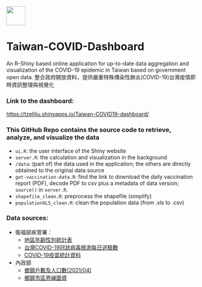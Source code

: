 <img src="resources/covid-icon.jpg/covid_icon.jpg" width = "50">

# Taiwan-COVID-Dashboard
An R-Shiny based online application for up-to-date data aggregation and visualization of the COVID-19 epidemic in Taiwan based on government open data. 
整合政府開放資料，提供嚴重特殊傳染性肺炎(COVID-19)台灣疫情即時資訊整理與視覺化

### Link to the dashboard: 
https://tzeliliu.shinyapps.io/Taiwan-COVID19-dashboard/

### This GitHub Repo contains the source code to retrieve, analyze, and visualize the data

* `ui.R`: the user interface of the Shiny website
* `server.R`: the calculation and visualization in the background
* `/data`: (part of) the data used in the application; the others are directly obtained to the original data source
* `get-vaccination-data.R`: find the link to download the daily vaccination report (PDF), decode PDF to csv plus a metadata of data version; `source()` in `server.R`.
* `shapefile_clean.R`: preprocess the shapefile (simplify)
* `populationXLS_clean.R`: clean the population data (from .xls to .csv)

### Data sources: 
* 衛福部疾管署：
	* [地區年齡性別統計表](https://data.cdc.gov.tw/dataset/agsdctable-day-19cov)
	* [台灣COVID-19冠狀病毒檢測每日送驗數](https://data.cdc.gov.tw/dataset/daily-cases-suspected-sars-cov-2-infection_tested)
	* [COVID-19疫苗統計資料](https://www.cdc.gov.tw/Category/Page/9jFXNbCe-sFK9EImRRi2Og)
* 內政部
	* [鄉鎮戶數及人口數(2021/04)](ris.gov.tw/app/portal/346)
	* [鄉鎮市區界線圖資](https://whgis.nlsc.gov.tw/Opendata/Files.aspx)